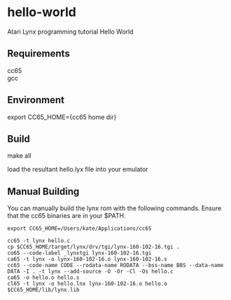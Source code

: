 # hello-world
Atari Lynx programming tutorial Hello World

## Requirements

cc65<br>
gcc

## Environment

export CC65_HOME={cc65 home dir}

## Build

make all

load the resultant hello.lyx file into your emulator


## Manual Building

You can manually build the lynx rom with the following commands.  Ensure that the cc65 binaries are in your $PATH.
```
export CC65_HOME=/Users/kate/Applications/cc65

cc65 -t lynx hello.c
cp $CC65_HOME/target/lynx/drv/tgi/lynx-160-102-16.tgi .
co65 --code-label _lynxtgi lynx-160-102-16.tgi
ca65 -t lynx -o lynx-160-102-16.o lynx-160-102-16.s
cc65 --code-name CODE --rodata-name RODATA --bss-name BBS --data-name DATA -I . -t lynx --add-source -O -Or -Cl -Os hello.c
ca65 -o hello.o hello.s
cl65 -t lynx -o hello.lnx lynx-160-102-16.o hello.o $CC65_HOME/lib/lynx.lib 

```